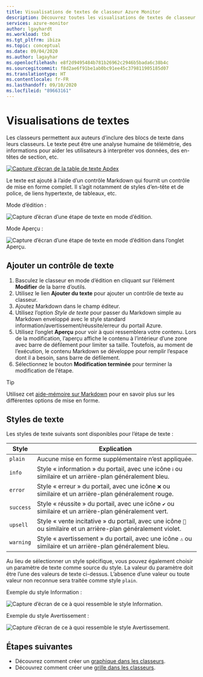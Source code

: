 ```yaml
---
title: Visualisations de textes de classeur Azure Monitor
description: Découvrez toutes les visualisations de textes de classeur Azure Monitor.
services: azure-monitor
author: lgayhardt
ms.workload: tbd
ms.tgt_pltfrm: ibiza
ms.topic: conceptual
ms.date: 09/04/2020
ms.author: lagayhar
ms.openlocfilehash: e8f2d9495484b781b26962c2946b5bada6c38b4c
ms.sourcegitcommit: f8d2ae6f91be1ab0bc91ee45c379811905185d07
ms.translationtype: HT
ms.contentlocale: fr-FR
ms.lasthandoff: 09/10/2020
ms.locfileid: "89663161"
---
```

# <a name="text-visualizations"></a>Visualisations de textes

Les classeurs permettent aux auteurs d’inclure des blocs de texte dans leurs classeurs. Le texte peut être une analyse humaine de télémétrie, des informations pour aider les utilisateurs à interpréter vos données, des en-têtes de section, etc.

[![Capture d’écran de la table de texte Apdex](./media/workbooks-text-visualizations/apdex.png)](./media/workbooks-text-visualizations/apdex.png#lightbox)

Le texte est ajouté à l’aide d’un contrôle Markdown qui fournit un contrôle de mise en forme complet. Il s’agit notamment de styles d’en-tête et de police, de liens hypertexte, de tableaux, etc.

Mode d’édition :

![Capture d’écran d’une étape de texte en mode d’édition.](./media/workbooks-text-visualizations/text-edit-mode.png)

Mode Aperçu :

![Capture d’écran d’une étape de texte en mode d’édition dans l’onglet Aperçu.](./media/workbooks-text-visualizations/text-edit-mode-preview.png)

## <a name="add-a-text-control"></a>Ajouter un contrôle de texte

1. Basculez le classeur en mode d’édition en cliquant sur l’élément **Modifier** de la barre d’outils.
2. Utilisez le lien **Ajouter du texte** pour ajouter un contrôle de texte au classeur.
3. Ajoutez Markdown dans le champ éditeur.
4. Utilisez l’option *Style de texte* pour passer du Markdown simple au Markdown enveloppé avec le style standard information/avertissement/réussite/erreur du portail Azure.
5. Utilisez l’onglet **Aperçu** pour voir à quoi ressemblera votre contenu. Lors de la modification, l’aperçu affiche le contenu à l’intérieur d’une zone avec barre de défilement pour limiter sa taille. Toutefois, au moment de l’exécution, le contenu Markdown se développe pour remplir l’espace dont il a besoin, sans barre de défilement.
6. Sélectionnez le bouton **Modification terminée** pour terminer la modification de l’étape.

> [!TIP]
> Utilisez cet [aide-mémoire sur Markdown](https://github.com/adam-p/markdown-here/wiki/Markdown-Cheatsheet) pour en savoir plus sur les différentes options de mise en forme.

## <a name="text-styles"></a>Styles de texte

Les styles de texte suivants sont disponibles pour l’étape de texte :

| Style     | Explication                                                                               |
|-----------|-------------------------------------------------------------------------------------------|
| `plain`   | Aucune mise en forme supplémentaire n’est appliquée.                                                      |
| `info`    | Style « information » du portail, avec une icône `ℹ` ou similaire et un arrière-plan généralement bleu.      |
| `error`   | Style « erreur » du portail, avec une icône `❌` ou similaire et un arrière-plan généralement rouge.     |
| `success` | Style « réussite » du portail, avec une icône `✔` ou similaire et un arrière-plan généralement vert.  |
| `upsell`  | Style « vente incitative » du portail, avec une icône `🚀` ou similaire et un arrière-plan généralement violet. |
| `warning` | Style « avertissement » du portail, avec une icône `⚠` ou similaire et un arrière-plan généralement bleu.   |

Au lieu de sélectionner un style spécifique, vous pouvez également choisir un paramètre de texte comme source du style. La valeur du paramètre doit être l’une des valeurs de texte ci-dessus. L’absence d’une valeur ou toute valeur non reconnue sera traitée comme style `plain`.

Exemple du style Information :

![Capture d’écran de ce à quoi ressemble le style Information.](./media/workbooks-text-visualizations/text-preview-info-style.png)

Exemple du style Avertissement :

![Capture d’écran de ce à quoi ressemble le style Avertissement.](./media/workbooks-text-visualizations/text-warning-style.png)

## <a name="next-steps"></a>Étapes suivantes

* Découvrez comment créer un [graphique dans les classeurs](workbooks-chart-visualizations.md).
* Découvrez comment créer une [grille dans les classeurs](workbooks-grid-visualizations.md).
